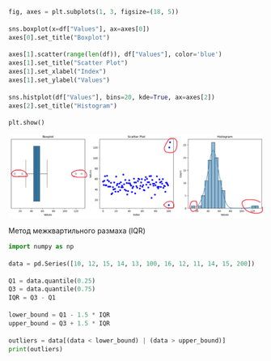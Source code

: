 

``` python
fig, axes = plt.subplots(1, 3, figsize=(18, 5))

sns.boxplot(x=df["Values"], ax=axes[0])
axes[0].set_title("Boxplot")

axes[1].scatter(range(len(df)), df["Values"], color='blue')
axes[1].set_title("Scatter Plot")
axes[1].set_xlabel("Index")
axes[1].set_ylabel("Values")

sns.histplot(df["Values"], bins=20, kde=True, ax=axes[2])
axes[2].set_title("Histogram")

plt.show()
```

![Image alt](https://raw.githubusercontent.com/DanisSharafiev/MLCourse/refs/heads/main/Images/Outliers.png)


Метод межквартильного размаха (IQR)

``` python
import numpy as np

data = pd.Series([10, 12, 15, 14, 13, 100, 16, 12, 11, 14, 15, 200]) 

Q1 = data.quantile(0.25)
Q3 = data.quantile(0.75)
IQR = Q3 - Q1

lower_bound = Q1 - 1.5 * IQR
upper_bound = Q3 + 1.5 * IQR

outliers = data[(data < lower_bound) | (data > upper_bound)]
print(outliers)
```


